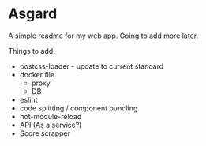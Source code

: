 # Asgard

A simple readme for my web app. Going to add more later.

Things to add:
* postcss-loader - update to current standard
* docker file
    * proxy
    * DB
* eslint
* code splitting / component bundling
* hot-module-reload
* API (As a service?)
* Score scrapper

